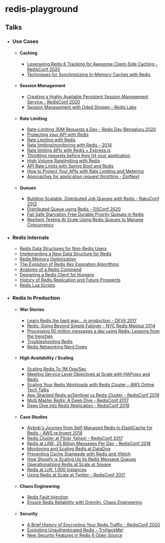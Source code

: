 # redis-playground

## Talks
 - ### Use Cases
   - #### Caching
     - [Leveraging Redis 6 Tracking for Awesome Client-Side Caching - RedisConf 2020](https://www.youtube.com/watch?v=fcgFT1Nca14)
     - [Techniques for Synchronizing In-Memory Caches with Redis](https://www.youtube.com/watch?v=kliQLwSikO4)
   - #### Session Management
     - [Creating a Highly Available Persistent Session Management Service - RedisConf 2020](https://www.youtube.com/watch?v=Bnq_U-eGOwc)
     - [Session Management with Oded Shopen - Redis Labs](https://www.youtube.com/watch?v=uJePLpfPsug)
   - #### Rate Limiting
     - [Rate-Limiting 30M Requests a Day - Redis Day Bengaluru 2020](https://www.youtube.com/watch?v=rZ8mhTMDoCU)
     - [Protecting your API with Redis](https://www.youtube.com/watch?v=HnSb8DFU5UA)
     - [Rate Limiting with Redis](https://www.youtube.com/watch?v=CRGPbCbRTHA)
     - [Rate limiting/monitoring with Redis - 2014](https://www.youtube.com/watch?v=lOOBH9fAfPs)
     - [Rate limiting APIs with Redis + Express.js](https://www.youtube.com/watch?v=_DqfiW08HkA)
     - [Throttling requests before they hit your application](https://www.youtube.com/watch?v=MHYHbGPzZtw)
     - [High Volume Ratelimiting with Redis](https://www.youtube.com/watch?v=p5-mS_L6S3Y)
     - [API Rate Limits with Spring Boot and Redis](https://www.youtube.com/watch?v=MHxRdXLsZkg)
     - [How to Protect Your APIs with Rate Limiting and Metering](https://www.youtube.com/watch?v=4_erD-HKu3o)
     - [Approaches for application request throttling - DotNext](https://www.youtube.com/watch?v=Q53eR7mFsRo)
   - #### Queues
     - [Building Scalable, Distributed Job Queues with Redis - RakuConf 2012](https://www.youtube.com/watch?v=ztyyn7hmcJo)
     - [Distributed Queue using Redis - DSConf 2020](https://www.youtube.com/watch?v=6mkc8XXaS-I)
     - [Fail Safe Starvation Free Durable Priority Queues in Redis](https://www.youtube.com/watch?v=TyqMM8pGWc0)
     - [Resilient Testing At Scale Using Redis Queues to Manage Concurrency](https://www.youtube.com/watch?v=S7oVdnKZlG8)
 - ### Redis Internals
   - [Redis Data Structures for Non-Redis Users](https://www.youtube.com/watch?v=ELk_W9BBTDU)
   - [Implementing a New Data Structure for Redis](https://www.youtube.com/watch?v=pmxaztRsoF4)
   - [Redis Memory Optimization](https://www.youtube.com/watch?v=0u5WqD0Q8z4)
   - [The Evolution of Redis Key Expiration Algorithms](https://www.youtube.com/watch?v=SyQTG0hXPxY)
   - [Anatomy of a Redis Command](https://www.youtube.com/watch?v=rgE7tZ1yH80)
   - [Designing a Redis Client for Humans](https://www.youtube.com/watch?v=zMGYz5YKYts)
   - [History of Redis Replication and Future Prospects](https://www.youtube.com/watch?v=T1htSDCYMPY)
   - [Redis Lua Scripts](https://www.youtube.com/watch?v=eReTl8NhHCs)
 - ### Redis In Production
   - #### War Stories
     - [Learn Redis the hard way... in production - DEVit 2017](https://www.youtube.com/watch?v=PHsx0Fy-knA)
     - [Redis: Going Beyond Simple Failover - NYC Redis Meetup 2014](https://www.youtube.com/watch?v=mNj97o513Ys)
     - [Processing 60 million messages a day using Redis: Lessons from the trenches](https://www.youtube.com/watch?v=pqB-PbxHAyg)
     - [Troubleshooting Redis](https://www.youtube.com/watch?v=7ydU97NOZb4)
     - [Redis Networking Nerd Down](https://www.youtube.com/watch?v=3h316lNYMyQ)
   - #### High Availability / Scaling
     - [Scaling Redis To 1M Ops/Sec](https://www.youtube.com/watch?v=55TFuBMFWns)
     - [Meeting Service Level Objectives at Scale with HAProxy and Redis](https://www.youtube.com/watch?v=h8blgoqZEIM)
     - [Scaling Your Redis Workloads with Redis Cluster - AWS Online Tech Talks](https://www.youtube.com/watch?v=3Ovx5vJ17ws)
     - [App Sharded Redis w/Sentinel vs Redis Cluster - RedisConf 2019](https://www.youtube.com/watch?v=dQo8Pb7KTrg)
     - [Multi Master Redis: A Deep Dive - RedisConf 2017](https://www.youtube.com/watch?v=9QChf0jIFgY)
     - [Deep Dive into Redis Replication - RedisConf 2019](https://www.youtube.com/watch?v=esbRryo0Ty8)
   - #### Case Studies 
     - [Airbnb's Journey from Self-Managed Redis to ElastiCache for Redis - AWS re:Invent 2018](https://www.youtube.com/watch?v=eyd_8efUCwM)
     - [Redis Cluster at Flickr Yahoo! - RedisConf 2017](https://www.youtube.com/watch?v=L5WSTbPpB_M)
     - [Redis at LINE, 25 Billion Messages Per Day - RedisConf 2018](https://www.youtube.com/watch?v=IxTUXuoIWro)
     - [Monitoring and Scaling Redis at DataDog](https://www.youtube.com/watch?v=7tL2Eoiab7U)
     - [Preventing Cache Stampede with Redis and Xfetch](https://www.youtube.com/watch?v=1sKn4gWesTw)
     - [How Shopify is Scaling Up Its Redis Message Queues](https://www.youtube.com/watch?v=hu6Q6s0432A)
     - [Operationalizing Redis at Scale at Square](https://www.youtube.com/watch?v=8nyJPpbt50I)
     - [Redis at Lyft: 1,000 Instances](https://www.youtube.com/watch?v=U4WspAKekqM)
     - [Using Redis at Scale at Twitter - RedisConf 2017](https://www.youtube.com/watch?v=QznaOSk20nU)
   - #### Chaos Engineering
     - [Redis Fault Injection](https://www.youtube.com/watch?v=JL5uqkRNBJE)
     - [Ensure Redis Reliability with Gremlin, Chaos Engineering](https://www.youtube.com/watch?v=i5QpK--35_s)
   - #### Security
     - [A Brief History of Encrypting Your Redis Traffic - RedisConf 2020](https://www.youtube.com/watch?v=ula3JoQXbtE)
     - [Exploiting Unauthenticated Redis - TryHackMe!](https://www.youtube.com/watch?v=LVlQmRM6DZ0)
     - [New Security Features in Redis 6 Open Source](https://www.youtube.com/watch?v=57SgF5iht8Y)

